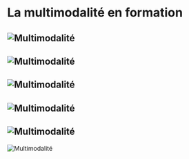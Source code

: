 # La multimodalité en formation
![Multimodalité](https://managementvisuel.fr/wp-content/uploads/2022/09/Matrice-Formation-Multimodale.jpeg)
----------
![Multimodalité](https://www.kalyzee.com/upload/filemanager/formation%20multimodale%20schema.jpg)
----------
![Multimodalité](https://www.blog-formation-entreprise.fr/wp-content/uploads/2021/06/nouveau_formateur_00.png)
----------
![Multimodalité](https://thumbnails.genially.com/5836de3fed896230f855e73f/screenshots/4682401a-dcd5-457f-99df-aafa86d53c87.jpg)
----------
![Multimodalité](https://www.blog-formation-entreprise.fr/wp-content/uploads/2017/03/12_points_de_vigilance-1024x721.png)
----------
![Multimodalité](https://www.blog-formation-entreprise.fr/wp-content/uploads/2018/07/Capture-d%E2%80%99%C3%A9cran-2018-07-10-%C3%A0-08.27.33.png)
<!--stackedit_data:
eyJoaXN0b3J5IjpbMTE1NzU3MTMxLC0xNzUxODI5NTg5XX0=
-->